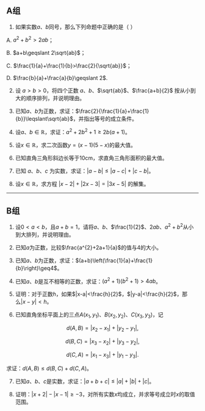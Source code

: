 ## A组

1. 如果实数$a$、$b$同号，那么下列命题中正确的是（   ）

A. $a^{2}+b^{2}>2ab$；

B. $a+b\geqslant 2\sqrt{ab}$；

C. $\frac{1}{a}+\frac{1}{b}>\frac{2}{\sqrt{ab}}$；

D. $\frac{b}{a}+\frac{a}{b}\geqslant 2$.

2. 设 $a>b>0$，将四个正数 $a$、$b$、$\sqrt{ab}$、$\frac{a+b}{2}$ 按从小到大的顺序排列，并说明理由。

3. 已知$a$、$b$为正数，求证：$\frac{2}{\frac{1}{a}+\frac{1}{b}}\leqslant\sqrt{ab}$，并指出等号的成立条件。

4. 设$a$、$b\in\mathbb{R}$，求证：$a^{2}+2b^{2}+1\geqslant 2b(a+1)$。

5. 设$x\in\mathbb{R}$，求二次函数$y=(x-1)(5-x)$的最大值。

6. 已知直角三角形斜边长等于10cm，求直角三角形面积的最大值。

7. 已知 $a$、$b$、$c$ 为实数，求证：$|a-b|\leqslant|a-c|+|c-b|$。

8. 设$x\in\mathbb{R}$，求方程 $|x-2|+|2x-3|=|3x-5|$ 的解集。

---

## B组

1. 设$0<a<b$，且$a+b=1$，请将$a$、$b$、$\frac{1}{2}$、$2ab$、$a^{2}+b^{2}$从小到大排列，并说明理由。

2. 已知$a$为正数，比较$\frac{a^{2}+2a+1}{a}$的值与4的大小。

3. 已知$a$、$b$为正数，求证：$(a+b)\left(\frac{1}{a}+\frac{1}{b}\right)\geq4$。


4. 已知$a$、$b$是互不相等的正数，求证：$(a^{2}+1)(b^{2}+1)>4ab$。

5. 证明：对于正数$h$，如果$|x-a|<\frac{h}{2}$，$|y-a|<\frac{h}{2}$，那么$|x-y|<h$。

6. 已知直角坐标平面上的三点$A(x_{1},y_{1})$、$B(x_{2},y_{2})$、$C(x_{3},y_{3})$，记

$$
d(A,B)=|x_{2}-x_{1}|+|y_{2}-y_{1}|,
$$

$$
d(B,C)=|x_{3}-x_{2}|+|y_{3}-y_{2}|,
$$

$$
d(C,A)=|x_{1}-x_{3}|+|y_{1}-y_{3}|.
$$

求证：$d(A,B)\leq d(B,C)+d(C,A)$。

7. 已知$a$、$b$、$c$是实数，求证：$|a+b+c|\leq|a|+|b|+|c|$。

8. 证明：$|x+2|-|x-1|\geq-3$，对所有实数$x$均成立，并求等号成立时$x$的取值范围。